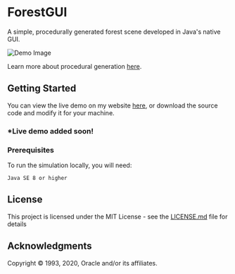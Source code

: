 # ForestGUI

A simple, procedurally generated forest scene developed in Java's native GUI.

![Demo Image](forestImage.jpg)

Learn more about procedural generation [here](https://en.wikipedia.org/wiki/Procedural_generation).



## Getting Started

You can view the live demo on my website [here](https://jtrpan.azurewebsites.net), or download the source code and modify it for your machine.

### *Live demo added soon!

### Prerequisites

To run the simulation locally, you will need:

```
Java SE 8 or higher
```

## License

This project is licensed under the MIT License - see the [LICENSE.md](LICENSE.md) file for details

## Acknowledgments

Copyright © 1993, 2020, Oracle and/or its affiliates.

